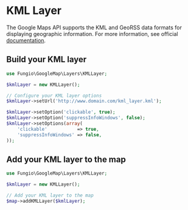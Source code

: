 # KML Layer

The Google Maps API supports the KML and GeoRSS data formats for displaying geographic information. For more
information, see official [documentation](http://code.google.com/apis/maps/documentation/javascript/layers.html#KMLLayers).

## Build your KML layer

``` php
use Fungio\GoogleMap\Layers\KMLLayer;

$kmlLayer = new KMLLayer();

// Configure your KML layer options
$kmlLayer->setUrl('http://www.domain.com/kml_layer.kml');

$kmlLayer->setOption('clickable', true);
$kmlLayer->setOption('suppressInfoWindows', false);
$kmlLayer->setOptions(array(
    'clickable'           => true,
    'suppressInfoWindows' => false,
));
```

## Add your KML layer to the map

``` php
use Fungio\GoogleMap\Layers\KMLLayer;

$kmlLayer = new KMLLayer();

// Add your KML layer to the map
$map->addKMLLayer($kmlLayer);
```

